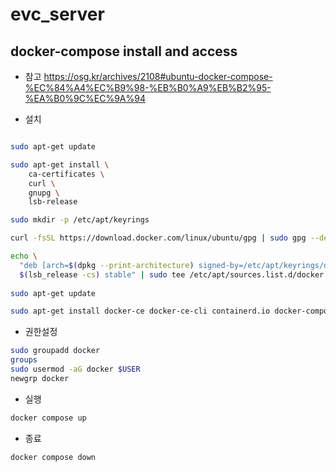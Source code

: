 # evc_server

## docker-compose install and access

- 참고 https://osg.kr/archives/2108#ubuntu-docker-compose-%EC%84%A4%EC%B9%98-%EB%B0%A9%EB%B2%95-%EA%B0%9C%EC%9A%94

- 설치

```bash

sudo apt-get update

sudo apt-get install \
    ca-certificates \
    curl \
    gnupg \
    lsb-release

sudo mkdir -p /etc/apt/keyrings

curl -fsSL https://download.docker.com/linux/ubuntu/gpg | sudo gpg --dearmor -o /etc/apt/keyrings/docker.gpg

echo \
  "deb [arch=$(dpkg --print-architecture) signed-by=/etc/apt/keyrings/docker.gpg] https://download.docker.com/linux/ubuntu \
  $(lsb_release -cs) stable" | sudo tee /etc/apt/sources.list.d/docker.list > /dev/null
  
sudo apt-get update

sudo apt-get install docker-ce docker-ce-cli containerd.io docker-compose-plugin

```

- 권한설정

```bash
sudo groupadd docker
groups
sudo usermod -aG docker $USER
newgrp docker
```


- 실행

```bash
docker compose up
```


- 종료

```bash
docker compose down
```
